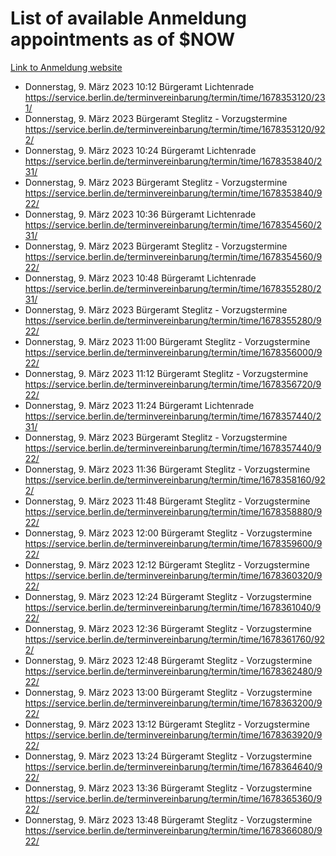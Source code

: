 # List of available Anmeldung appointments as of $NOW
[Link to Anmeldung website](https://service.berlin.de/terminvereinbarung/termin/tag.php?termin=1&anliegen[]=120686&dienstleisterlist=122210,122217,327316,122219,327312,122227,327314,122231,327346,122243,327348,122254,122252,329742,122260,329745,122262,329748,122271,327278,122273,327274,122277,327276,330436,122280,327294,122282,327290,122284,327292,122291,327270,122285,327266,122286,327264,122296,327268,150230,329760,122297,327286,122294,327284,122312,329763,122314,329775,122304,327330,122311,327334,122309,327332,317869,122281,327352,122279,329772,122283,122276,327324,122274,327326,122267,329766,122246,327318,122251,327320,122257,327322,122208,327298,122226,327300&herkunft=http%3A%2F%2Fservice.berlin.de%2Fdienstleistung%2F120686%2F)
- Donnerstag, 9. März 2023 10:12 Bürgeramt Lichtenrade https://service.berlin.de/terminvereinbarung/termin/time/1678353120/231/
- Donnerstag, 9. März 2023  Bürgeramt Steglitz - Vorzugstermine https://service.berlin.de/terminvereinbarung/termin/time/1678353120/922/
- Donnerstag, 9. März 2023 10:24 Bürgeramt Lichtenrade https://service.berlin.de/terminvereinbarung/termin/time/1678353840/231/
- Donnerstag, 9. März 2023  Bürgeramt Steglitz - Vorzugstermine https://service.berlin.de/terminvereinbarung/termin/time/1678353840/922/
- Donnerstag, 9. März 2023 10:36 Bürgeramt Lichtenrade https://service.berlin.de/terminvereinbarung/termin/time/1678354560/231/
- Donnerstag, 9. März 2023  Bürgeramt Steglitz - Vorzugstermine https://service.berlin.de/terminvereinbarung/termin/time/1678354560/922/
- Donnerstag, 9. März 2023 10:48 Bürgeramt Lichtenrade https://service.berlin.de/terminvereinbarung/termin/time/1678355280/231/
- Donnerstag, 9. März 2023  Bürgeramt Steglitz - Vorzugstermine https://service.berlin.de/terminvereinbarung/termin/time/1678355280/922/
- Donnerstag, 9. März 2023 11:00 Bürgeramt Steglitz - Vorzugstermine https://service.berlin.de/terminvereinbarung/termin/time/1678356000/922/
- Donnerstag, 9. März 2023 11:12 Bürgeramt Steglitz - Vorzugstermine https://service.berlin.de/terminvereinbarung/termin/time/1678356720/922/
- Donnerstag, 9. März 2023 11:24 Bürgeramt Lichtenrade https://service.berlin.de/terminvereinbarung/termin/time/1678357440/231/
- Donnerstag, 9. März 2023  Bürgeramt Steglitz - Vorzugstermine https://service.berlin.de/terminvereinbarung/termin/time/1678357440/922/
- Donnerstag, 9. März 2023 11:36 Bürgeramt Steglitz - Vorzugstermine https://service.berlin.de/terminvereinbarung/termin/time/1678358160/922/
- Donnerstag, 9. März 2023 11:48 Bürgeramt Steglitz - Vorzugstermine https://service.berlin.de/terminvereinbarung/termin/time/1678358880/922/
- Donnerstag, 9. März 2023 12:00 Bürgeramt Steglitz - Vorzugstermine https://service.berlin.de/terminvereinbarung/termin/time/1678359600/922/
- Donnerstag, 9. März 2023 12:12 Bürgeramt Steglitz - Vorzugstermine https://service.berlin.de/terminvereinbarung/termin/time/1678360320/922/
- Donnerstag, 9. März 2023 12:24 Bürgeramt Steglitz - Vorzugstermine https://service.berlin.de/terminvereinbarung/termin/time/1678361040/922/
- Donnerstag, 9. März 2023 12:36 Bürgeramt Steglitz - Vorzugstermine https://service.berlin.de/terminvereinbarung/termin/time/1678361760/922/
- Donnerstag, 9. März 2023 12:48 Bürgeramt Steglitz - Vorzugstermine https://service.berlin.de/terminvereinbarung/termin/time/1678362480/922/
- Donnerstag, 9. März 2023 13:00 Bürgeramt Steglitz - Vorzugstermine https://service.berlin.de/terminvereinbarung/termin/time/1678363200/922/
- Donnerstag, 9. März 2023 13:12 Bürgeramt Steglitz - Vorzugstermine https://service.berlin.de/terminvereinbarung/termin/time/1678363920/922/
- Donnerstag, 9. März 2023 13:24 Bürgeramt Steglitz - Vorzugstermine https://service.berlin.de/terminvereinbarung/termin/time/1678364640/922/
- Donnerstag, 9. März 2023 13:36 Bürgeramt Steglitz - Vorzugstermine https://service.berlin.de/terminvereinbarung/termin/time/1678365360/922/
- Donnerstag, 9. März 2023 13:48 Bürgeramt Steglitz - Vorzugstermine https://service.berlin.de/terminvereinbarung/termin/time/1678366080/922/
